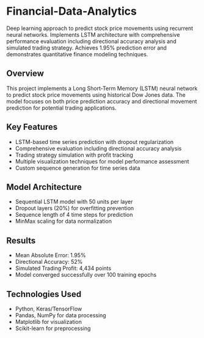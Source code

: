 # Financial-Data-Analytics
Deep learning approach to predict stock price movements using recurrent neural networks. Implements LSTM architecture with comprehensive performance evaluation including directional accuracy analysis and simulated trading strategy. Achieves 1.95% prediction error and demonstrates quantitative finance modeling techniques.

## Overview
This project implements a Long Short-Term Memory (LSTM) neural network to predict stock price movements using historical Dow Jones data. The model focuses on both price prediction accuracy and directional movement prediction for potential trading applications.

## Key Features
- LSTM-based time series prediction with dropout regularization
- Comprehensive evaluation including directional accuracy analysis
- Trading strategy simulation with profit tracking
- Multiple visualization techniques for model performance assessment
- Custom sequence generation for time series data

## Model Architecture
- Sequential LSTM model with 50 units per layer
- Dropout layers (20%) for overfitting prevention
- Sequence length of 4 time steps for prediction
- MinMax scaling for data normalization

## Results
- Mean Absolute Error: 1.95%
- Directional Accuracy: 52%
- Simulated Trading Profit: 4,434 points
- Model converged successfully over 100 training epochs

## Technologies Used
- Python, Keras/TensorFlow
- Pandas, NumPy for data processing
- Matplotlib for visualization
- Scikit-learn for preprocessing
